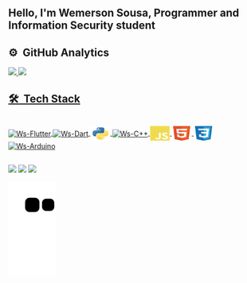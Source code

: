 ## Hello, I'm Wemerson Sousa, Programmer and Information Security student

<h2>⚙️ &nbsp;GitHub Analytics</h2> 
<div align="left">
  <a href="https://github.com/Wemers0n">
  <img height="180em" src="https://github-readme-stats.vercel.app/api?username=Wemers0n&show_icons=true&theme=dark&include_all_commits=true&count_private=true"/>
  <img height="180em" src="https://github-readme-stats.vercel.app/api/top-langs/?username=Wemers0n&layout=compact&langs_count=8&theme=dark"/>
</div>

<h2> 🛠 &nbsp;Tech Stack</h2> 
<div style="display: inline_block"><br>
  <img align="center" alt="Ws-Flutter" height="30" width="40" src="https://cdn.jsdelivr.net/gh/devicons/devicon/icons/flutter/flutter-original.svg">
  <img align="center" alt="Ws-Dart" height="30" width="40" src="https://cdn.jsdelivr.net/gh/devicons/devicon/icons/dart/dart-original.svg"> 
  <img align="center" alt="Ws-Python" height="30" width="40" src="https://raw.githubusercontent.com/devicons/devicon/master/icons/python/python-original.svg">

  
  <img align="center" alt="Ws-C++" height="30" width="40" src="https://cdn.jsdelivr.net/gh/devicons/devicon/icons/cplusplus/cplusplus-original.svg">
  <img align="center" alt="Ws-Js" height="30" width="40" src="https://raw.githubusercontent.com/devicons/devicon/master/icons/javascript/javascript-plain.svg">
  <img align="center" alt="Ws-HTML" height="30" width="40" src="https://raw.githubusercontent.com/devicons/devicon/master/icons/html5/html5-original.svg">
  <img align="center" alt="Ws-CSS" height="30" width="40" src="https://raw.githubusercontent.com/devicons/devicon/master/icons/css3/css3-original.svg">
  <img align="center" alt="Ws-Arduino" height="30" width="40" src="https://cdn.jsdelivr.net/gh/devicons/devicon/icons/arduino/arduino-original.svg">
</div>

  ##
 
<div> 
  <a href="https://instagram.com/_.wemers0n._" target="_blank"><img src="https://img.shields.io/badge/-Instagram-%23E4405F?style=for-the-badge&logo=instagram&logoColor=white" target="_blank"></a>
 <a href="https://discord.gg/wagxzStdcR" target="_blank"><img src="https://img.shields.io/badge/Discord-7289DA?style=for-the-badge&logo=discord&logoColor=white" target="_blank"></a> 
  <a href = "mailto:lince8k@gmail.com"><img src="https://img.shields.io/badge/-Gmail-%23333?style=for-the-badge&logo=gmail&logoColor=white" target="_blank"></a> 
  </div>
  
 <div>
  
  ![Snake animation](https://github.com/Wemers0n/Wemers0n/blob/output/github-contribution-grid-snake.svg)

</div>
